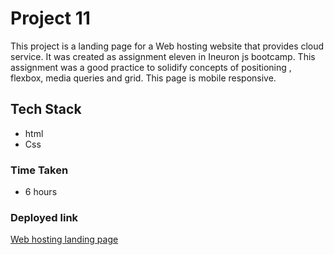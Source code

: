 # Project 11
This project is a landing page for a Web hosting website that provides cloud service. It was created as assignment eleven in Ineuron js bootcamp. This assignment was a good practice to solidify concepts of positioning , flexbox, media queries and grid. This page is mobile responsive.

## Tech Stack
- html
- Css

### Time Taken  
- 6 hours

### Deployed link


[Web hosting landing page](https://hosting-landing-page-aman.netlify.app/)
